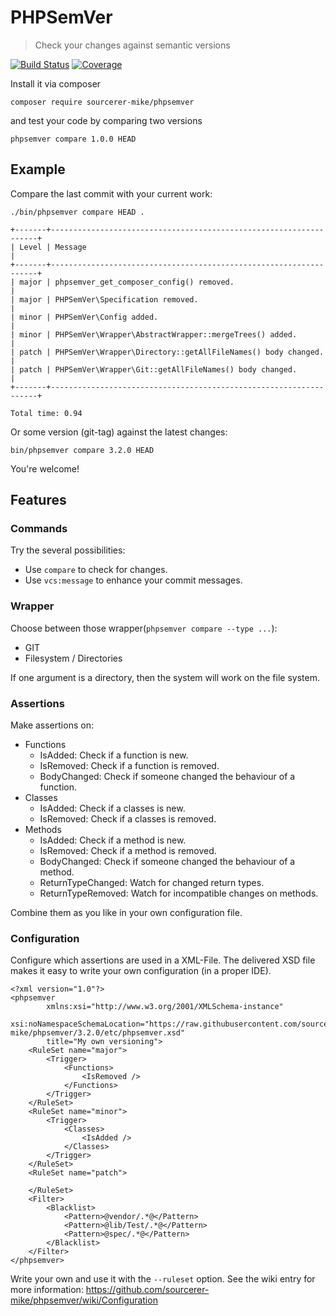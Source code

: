 # PHPSemVer

> Check your changes against semantic versions

[![Build Status](https://travis-ci.org/sourcerer-mike/phpsemver.svg?branch=3.2.0)](https://travis-ci.org/sourcerer-mike/phpsemver)
[![Coverage](https://codecov.io/github/sourcerer-mike/phpsemver/coverage.svg?branch=3.2.0)](http://codecov.io/github/sourcerer-mike/phpsemver?branch=3.2.0)

Install it via composer

    composer require sourcerer-mike/phpsemver

and test your code by comparing two versions

    phpsemver compare 1.0.0 HEAD

## Example

Compare the last commit with your current work:

    ./bin/phpsemver compare HEAD .
    
    +-------+-------------------------------------------------------------------+
    | Level | Message                                                           |
    +-------+-------------------------------------------------------------------+
    | major | phpsemver_get_composer_config() removed.                          |
    | major | PHPSemVer\Specification removed.                                  |
    | minor | PHPSemVer\Config added.                                           |
    | minor | PHPSemVer\Wrapper\AbstractWrapper::mergeTrees() added.            |
    | patch | PHPSemVer\Wrapper\Directory::getAllFileNames() body changed.      |
    | patch | PHPSemVer\Wrapper\Git::getAllFileNames() body changed.            |
    +-------+-------------------------------------------------------------------+
    
    Total time: 0.94

Or some version (git-tag) against the latest changes:

    bin/phpsemver compare 3.2.0 HEAD

You're welcome!

## Features

### Commands

Try the several possibilities:

- Use `compare` to check for changes.
- Use `vcs:message` to enhance your commit messages.

### Wrapper

Choose between those wrapper(`phpsemver compare --type ...`):

- GIT
- Filesystem / Directories

If one argument is a directory, then the system will work on the file system.

### Assertions

Make assertions on:

- Functions
	- IsAdded: Check if a function is new.
	- IsRemoved: Check if a function is removed.
	- BodyChanged: Check if someone changed the behaviour of a function.
- Classes
	- IsAdded: Check if a classes is new.
	- IsRemoved: Check if a classes is removed.
- Methods
	- IsAdded: Check if a method is new.
	- IsRemoved: Check if a method is removed.
	- BodyChanged: Check if someone changed the behaviour of a method.
	- ReturnTypeChanged: Watch for changed return types.
	- ReturnTypeRemoved: Watch for incompatible changes on methods.

Combine them as you like in your own configuration file.


### Configuration

Configure which assertions are used in a XML-File.
The delivered XSD file makes it easy to write your own configuration (in a proper IDE).

    <?xml version="1.0"?>
    <phpsemver
            xmlns:xsi="http://www.w3.org/2001/XMLSchema-instance"
            xsi:noNamespaceSchemaLocation="https://raw.githubusercontent.com/sourcerer-mike/phpsemver/3.2.0/etc/phpsemver.xsd"
            title="My own versioning">
        <RuleSet name="major">
            <Trigger>
                <Functions>
                    <IsRemoved />
                </Functions>
            </Trigger>
        </RuleSet>
        <RuleSet name="minor">
            <Trigger>
                <Classes>
                    <IsAdded />
                </Classes>
            </Trigger>
        </RuleSet>
        <RuleSet name="patch">
    
        </RuleSet>
        <Filter>
            <Blacklist>
                <Pattern>@vendor/.*@</Pattern>
                <Pattern>@lib/Test/.*@</Pattern>
                <Pattern>@spec/.*@</Pattern>
            </Blacklist>
        </Filter>
    </phpsemver>

Write your own and use it with the `--ruleset` option.
See the wiki entry for more information: https://github.com/sourcerer-mike/phpsemver/wiki/Configuration